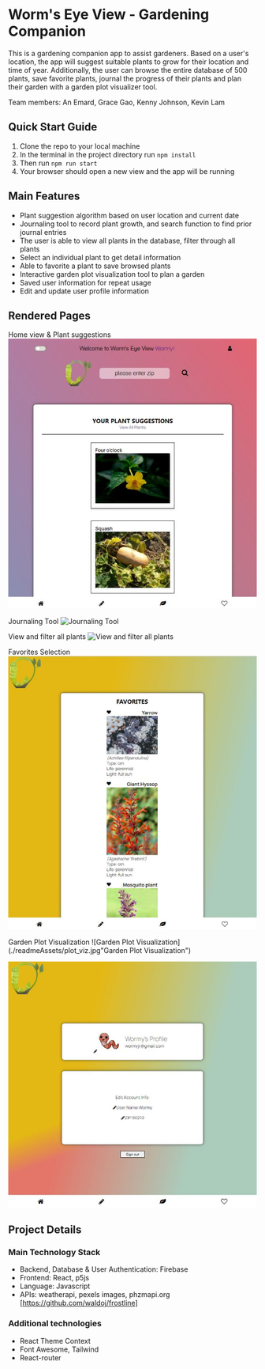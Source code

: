# Worm's Eye View - Gardening Companion

This is a gardening companion app to assist gardeners. Based on a user's location, the app will suggest suitable plants to grow for their location and time of year. Additionally, the user can browse the entire database of 500 plants, save favorite plants, journal the progress of their plants and plan their garden with a garden plot visualizer tool.

Team members:
An Emard, Grace Gao, Kenny Johnson, Kevin Lam

## Quick Start Guide

1. Clone the repo to your local machine
2. In the terminal in the project directory run `npm install`
3. Then run `npm run start`
4. Your browser should open a new view and the app will be running

## Main Features

- Plant suggestion algorithm based on user location and current date
- Journaling tool to record plant growth, and search function to find prior journal entries
- The user is able to view all plants in the database, filter through all plants
- Select an individual plant to get detail information
- Able to favorite a plant to save browsed plants
- Interactive garden plot visualization tool to plan a garden
- Saved user information for repeat usage
- Edit and update user profile information

## Rendered Pages

Home view & Plant suggestions
![Home view & Plant suggestions](./readmeAssets/home_plant_sug.jpg "Home view & Plant suggestions")

Journaling Tool
![Journaling Tool](./public/journal.jpg "Journaling Tool")

View and filter all plants
![View and filter all plants](./public/all_filter.jpg "View and filter all plants")

Favorites Selection
![Favorites Selection](./readmeAssets/fav.jpg "Favorites Selection")

Garden Plot Visualization
![Garden Plot Visualization](./readmeAssets/plot_viz.jpg"Garden Plot Visualization")

![User Profile](./readmeAssets/profile.jpg "User Profile")

## Project Details

### Main Technology Stack

- Backend, Database & User Authentication: Firebase
- Frontend: React, p5js
- Language: Javascript
- APIs: weatherapi, pexels images, phzmapi.org [https://github.com/waldoj/frostline]

### Additional technologies

- React Theme Context
- Font Awesome, Tailwind
- React-router
